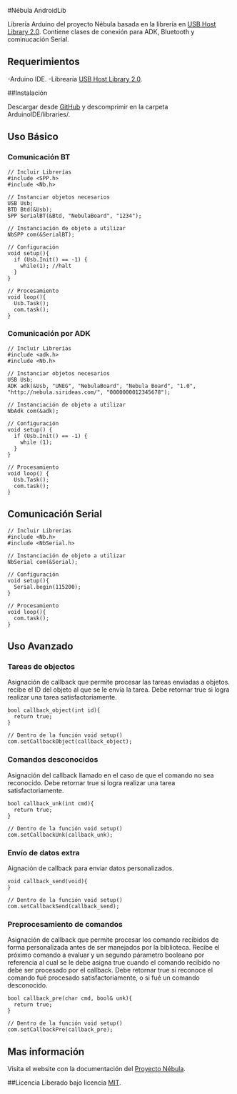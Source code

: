 #Nébula AndroidLib

Librería Arduino del proyecto Nébula basada en la librería en [USB Host Library 2.0](https://github.com/felis/USB_Host_Shield_2.0).
Contiene clases de conexión para ADK, Bluetooth y cominucación Serial.

## Requerimientos
-Arduino IDE.
-Librearía [USB Host Library 2.0](https://github.com/felis/USB_Host_Shield_2.0).

##Instalación

Descargar desde [GitHub](https://github.com/SirIdeas/nebula/archive/arduino.zip) y descomprimir en la carpeta ArduinoIDE/libraries/.

## Uso Básico
### Comunicación BT
```
// Incluir Librerías
#include <SPP.h>
#include <Nb.h>

// Instanciar objetos necesarios
USB Usb;
BTD Btd(&Usb);
SPP SerialBT(&Btd, "NebulaBoard", "1234");

// Instanciación de objeto a utilizar
NbSPP com(&SerialBT);

// Configuración
void setup(){
  if (Usb.Init() == -1) {
    while(1); //halt
  }
}

// Procesamiento
void loop(){
  Usb.Task();
  com.task();
}
```

### Comunicación por ADK
```
// Incluir Librerías
#include <adk.h>
#include <Nb.h>

// Instanciar objetos necesarios
USB Usb;
ADK adk(&Usb, "UNEG", "NebulaBoard", "Nebula Board", "1.0", "http://nebula.sirideas.com/", "0000000012345678");

// Instanciación de objeto a utilizar
NbAdk com(&adk);

// Configuración
void setup() {
  if (Usb.Init() == -1) {
    while (1);
  }
}

// Procesamiento
void loop() {
  Usb.Task();
  com.task();
}
```

## Comunicación Serial
```
// Incluir Librerías
#include <Nb.h>
#include <NbSerial.h>

// Instanciación de objeto a utilizar
NbSerial com(&Serial);

// Configuración
void setup(){
  Serial.begin(115200);
}

// Procesamiento
void loop(){
  com.task();
}
```
## Uso Avanzado

### Tareas de objectos
Asignación de callback que permite procesar las tareas enviadas a objetos. recibe el ID del objeto al que se le envía la tarea. Debe retornar true si logra realizar una tarea satisfactoriamente.
```
bool callback_object(int id){
  return true;
}

// Dentro de la función void setup()
com.setCallbackObject(callback_object);
```
### Comandos desconocidos
Asignación del callback llamado en el caso de que el comando no sea reconocido. Debe retornar true si logra realizar una tarea satisfactoriamente.
```
bool callback_unk(int cmd){
  return true;
}

// Dentro de la función void setup()
com.setCallbackUnk(callback_unk);
```
### Envío de datos extra
Aignación de callback para enviar datos personalizados. 
```
void callback_send(void){
}

// Dentro de la función void setup()
com.setCallbackSend(callback_send);
```
### Preprocesamiento de comandos
Asignación de callback que permite procesar los comando recibidos de forma personalizada antes de ser manejados por la biblioteca. Recibe el próximo comando a evaluar y un segundo párametro booleano por referencia al cual se le debe asigna true cuando el comando recibido no debe ser procesado por el callback.
Debe retornar true si reconoce el comando fué procesado satisfactoriamente, o si fué un comando desconocido.
```
bool callback_pre(char cmd, bool& unk){
  return true;
}

// Dentro de la función void setup()
com.setCallbackPre(callback_pre);
```

## Mas información
Visita el website con la documentación del [Proyecto Nébula](http://nebula.sirideas.com/).

##Licencia
Liberado bajo licencia [MIT](https://github.com/SirIdeas/nebula/blob/master/LICENSE).